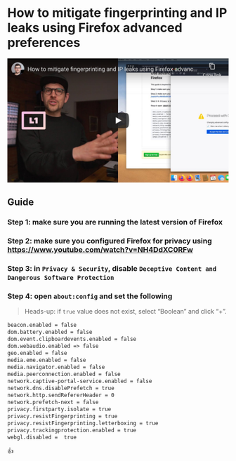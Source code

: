 <!--
Title: How to mitigate fingerprinting and IP leaks using Firefox advanced preferences
Description: Learn how to mitigate fingerprinting and IP leaks using Firefox advanced preferences.
Author: Sun Knudsen <https://github.com/sunknudsen>
Contributors: Sun Knudsen <https://github.com/sunknudsen>, AmadeuszL <https://github.com/AmadeuszL>
Reviewers:
Publication date: 2020-05-15T00:00:00.000Z
Listed: true
-->

# How to mitigate fingerprinting and IP leaks using Firefox advanced preferences

[![How to mitigate fingerprinting and IP leaks using Firefox advanced preferences](how-to-mitigate-fingerprinting-and-ip-leaks-using-firefox-advanced-preferences.png)](https://www.youtube.com/watch?v=uYoJ7U0OMCY "How to mitigate fingerprinting and IP leaks using Firefox advanced preferences")

## Guide

### Step 1: make sure you are running the latest version of Firefox

### Step 2: make sure you configured Firefox for privacy using https://www.youtube.com/watch?v=NH4DdXC0RFw

### Step 3: in `Privacy & Security`, disable `Deceptive Content and Dangerous Software Protection`

### Step 4: open `about:config` and set the following

> Heads-up: if `true` value does not exist, select “Boolean” and click “+”.

```
beacon.enabled = false
dom.battery.enabled = false
dom.event.clipboardevents.enabled = false
dom.webaudio.enabled => false
geo.enabled = false
media.eme.enabled = false
media.navigator.enabled = false
media.peerconnection.enabled = false
network.captive-portal-service.enabled = false
network.dns.disablePrefetch = true
network.http.sendRefererHeader = 0
network.prefetch-next = false
privacy.firstparty.isolate = true
privacy.resistFingerprinting = true
privacy.resistFingerprinting.letterboxing = true
privacy.trackingprotection.enabled = true
webgl.disabled =  true
```

👍
